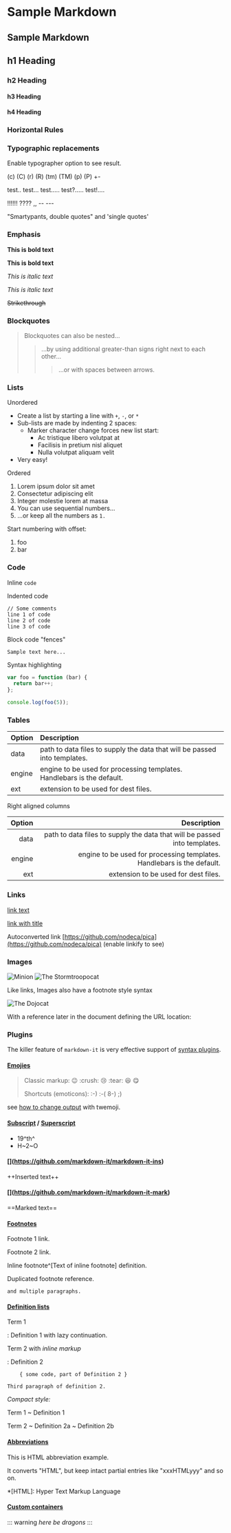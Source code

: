 # Sample Markdown

## Sample Markdown

## h1 Heading

### h2 Heading

#### h3 Heading

**h4 Heading**

### Horizontal Rules

### Typographic replacements

Enable typographer option to see result.

\(c\) \(C\) \(r\) \(R\) \(tm\) \(TM\) \(p\) \(P\) +-

test.. test... test..... test?..... test!....

!!!!!! ???? ,, -- ---

"Smartypants, double quotes" and 'single quotes'

### Emphasis

**This is bold text**

**This is bold text**

_This is italic text_

_This is italic text_

~~Strikethrough~~

### Blockquotes

> Blockquotes can also be nested...
>
> > ...by using additional greater-than signs right next to each other...
> >
> > > ...or with spaces between arrows.

### Lists

Unordered

* Create a list by starting a line with `+`, `-`, or `*`
* Sub-lists are made by indenting 2 spaces:
  * Marker character change forces new list start:
    * Ac tristique libero volutpat at
    * Facilisis in pretium nisl aliquet
    * Nulla volutpat aliquam velit
* Very easy!

Ordered

1. Lorem ipsum dolor sit amet
2. Consectetur adipiscing elit
3. Integer molestie lorem at massa
4. You can use sequential numbers...
5. ...or keep all the numbers as `1.`

Start numbering with offset:

1. foo
2. bar

### Code

Inline `code`

Indented code

```text
// Some comments
line 1 of code
line 2 of code
line 3 of code
```

Block code "fences"

```text
Sample text here...
```

Syntax highlighting

```javascript
var foo = function (bar) {
  return bar++;
};

console.log(foo(5));
```

### Tables

| Option | Description |
| :--- | :--- |
| data | path to data files to supply the data that will be passed into templates. |
| engine | engine to be used for processing templates. Handlebars is the default. |
| ext | extension to be used for dest files. |

Right aligned columns

| Option | Description |
| ---: | ---: |
| data | path to data files to supply the data that will be passed into templates. |
| engine | engine to be used for processing templates. Handlebars is the default. |
| ext | extension to be used for dest files. |

### Links

[link text](http://dev.nodeca.com)

[link with title](http://nodeca.github.io/pica/demo/)

Autoconverted link [https://github.com/nodeca/pica](https://github.com/nodeca/pica) \(enable linkify to see\)

### Images

![Minion](https://octodex.github.com/images/minion.png) ![The Stormtroopocat](https://octodex.github.com/images/stormtroopocat.jpg)

Like links, Images also have a footnote style syntax

![The Dojocat](https://octodex.github.com/images/dojocat.jpg)

With a reference later in the document defining the URL location:

### Plugins

The killer feature of `markdown-it` is very effective support of [syntax plugins](https://www.npmjs.org/browse/keyword/markdown-it-plugin).

#### [Emojies](https://github.com/markdown-it/markdown-it-emoji)

> Classic markup: :wink: :crush: :cry: :tear: :laughing: :yum:
>
> Shortcuts \(emoticons\): :-\) :-\( 8-\) ;\)

see [how to change output](https://github.com/markdown-it/markdown-it-emoji#change-output) with twemoji.

#### [Subscript](https://github.com/markdown-it/markdown-it-sub) / [Superscript](https://github.com/markdown-it/markdown-it-sup)

* 19^th^
* H~2~O

#### [\](https://github.com/markdown-it/markdown-it-ins)

++Inserted text++

#### [\](https://github.com/markdown-it/markdown-it-mark)

==Marked text==

#### [Footnotes](https://github.com/markdown-it/markdown-it-footnote)

Footnote 1 link.

Footnote 2 link.

Inline footnote^\[Text of inline footnote\] definition.

Duplicated footnote reference.

```text
and multiple paragraphs.
```

#### [Definition lists](https://github.com/markdown-it/markdown-it-deflist)

Term 1

: Definition 1 with lazy continuation.

Term 2 with _inline markup_

: Definition 2

```text
    { some code, part of Definition 2 }

Third paragraph of definition 2.
```

_Compact style:_

Term 1 ~ Definition 1

Term 2 ~ Definition 2a ~ Definition 2b

#### [Abbreviations](https://github.com/markdown-it/markdown-it-abbr)

This is HTML abbreviation example.

It converts "HTML", but keep intact partial entries like "xxxHTMLyyy" and so on.

\*\[HTML\]: Hyper Text Markup Language

#### [Custom containers](https://github.com/markdown-it/markdown-it-container)

::: warning _here be dragons_ :::

